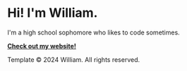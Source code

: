 # Hi! I'm William.
I'm a high school sophomore who likes to code sometimes.

[**Check out my website!**](https://renaissancedog.github.io)

Template &copy; 2024 William. All rights reserved.
